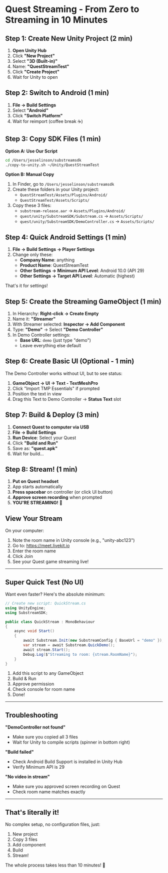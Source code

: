 # Quest Streaming - From Zero to Streaming in 10 Minutes

## Step 1: Create New Unity Project (2 min)

1. **Open Unity Hub**
2. Click **"New Project"**
3. Select **"3D (Built-in)"**
4. Name: **"QuestStreamTest"**
5. Click **"Create Project"**
6. Wait for Unity to open

## Step 2: Switch to Android (1 min)

1. **File → Build Settings**
2. Select **"Android"**
3. Click **"Switch Platform"**
4. Wait for reimport (coffee break ☕)

## Step 3: Copy SDK Files (1 min)

**Option A: Use Our Script**
```bash
cd /Users/jesselinson/substreamsdk
./copy-to-unity.sh ~/Unity/QuestStreamTest
```

**Option B: Manual Copy**
1. In Finder, go to `/Users/jesselinson/substreamsdk`
2. Create these folders in your Unity project:
   - `QuestStreamTest/Assets/Plugins/Android/`
   - `QuestStreamTest/Assets/Scripts/`
3. Copy these 3 files:
   - `substream-release.aar` → `Assets/Plugins/Android/`
   - `quest/unity/SubstreamSDK/Substream.cs` → `Assets/Scripts/`
   - `quest/unity/SubstreamSDK/DemoController.cs` → `Assets/Scripts/`

## Step 4: Quick Android Settings (1 min)

1. **File → Build Settings → Player Settings**
2. Change only these:
   - **Company Name**: anything
   - **Product Name**: QuestStreamTest
   - **Other Settings → Minimum API Level**: Android 10.0 (API 29)
   - **Other Settings → Target API Level**: Automatic (highest)

That's it for settings!

## Step 5: Create the Streaming GameObject (1 min)

1. In Hierarchy: **Right-click → Create Empty**
2. Name it: **"Streamer"**
3. With Streamer selected: **Inspector → Add Component**
4. Type: **"Demo"** → Select **"Demo Controller"**
5. In Demo Controller settings:
   - **Base URL**: `demo` (just type "demo")
   - Leave everything else default

## Step 6: Create Basic UI (Optional - 1 min)

The Demo Controller works without UI, but to see status:

1. **GameObject → UI → Text - TextMeshPro**
2. Click "Import TMP Essentials" if prompted
3. Position the text in view
4. Drag this Text to Demo Controller → **Status Text** slot

## Step 7: Build & Deploy (3 min)

1. **Connect Quest to computer via USB**
2. **File → Build Settings**
3. **Run Device**: Select your Quest
4. Click **"Build and Run"**
5. Save as: **"quest.apk"**
6. Wait for build...

## Step 8: Stream! (1 min)

1. **Put on Quest headset**
2. App starts automatically
3. **Press spacebar** on controller (or click UI button)
4. **Approve screen recording** when prompted
5. **YOU'RE STREAMING!** 🎉

## View Your Stream

On your computer:
1. Note the room name in Unity console (e.g., "unity-abc123")
2. Go to: https://meet.livekit.io
3. Enter the room name
4. Click Join
5. See your Quest game streaming live!

---

## Super Quick Test (No UI)

Want even faster? Here's the absolute minimum:

```csharp
// Create new script: QuickStream.cs
using UnityEngine;
using SubstreamSDK;

public class QuickStream : MonoBehaviour
{
    async void Start()
    {
        await Substream.Init(new SubstreamConfig { BaseUrl = "demo" });
        var stream = await Substream.QuickDemo();
        await stream.Start();
        Debug.Log($"Streaming to room: {stream.RoomName}");
    }
}
```

1. Add this script to any GameObject
2. Build & Run
3. Approve permission
4. Check console for room name
5. Done!

---

## Troubleshooting

**"DemoController not found"**
- Make sure you copied all 3 files
- Wait for Unity to compile scripts (spinner in bottom right)

**"Build failed"**
- Check Android Build Support is installed in Unity Hub
- Verify Minimum API is 29

**"No video in stream"**
- Make sure you approved screen recording on Quest
- Check room name matches exactly

---

## That's literally it! 
No complex setup, no configuration files, just:
1. New project
2. Copy 3 files  
3. Add component
4. Build
5. Stream!

The whole process takes less than 10 minutes! 🚀
